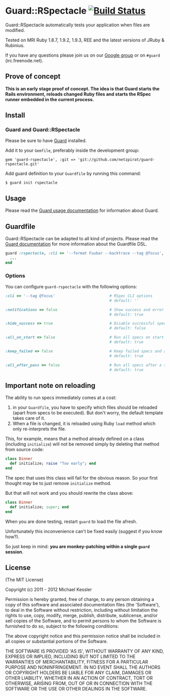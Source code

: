 # Guard::RSpectacle [![Build Status](https://secure.travis-ci.org/netzpirat/guard-rspectacle.png)](http://travis-ci.org/netzpirat/guard-rspectacle)

Guard::RSpectacle automatically tests your application when files are modified.

Tested on MRI Ruby 1.8.7, 1.9.2, 1.9.3, REE and the latest versions of JRuby & Rubinius.

If you have any questions please join us on our [Google group](http://groups.google.com/group/guard-dev) or on `#guard`
(irc.freenode.net).

## Prove of concept

**This is an early stage proof of concept. The idea is that Guard starts the Rails environment, reloads changed Ruby files and starts the RSpec runner embedded in the current process.**

## Install

### Guard and Guard::RSpectacle

Please be sure to have [Guard](https://github.com/guard/guard) installed.

Add it to your `Gemfile`, preferably inside the development group:

    gem 'guard-rspectacle', :git => 'git://github.com/netzpirat/guard-rspectacle.git'

Add guard definition to your `Guardfile` by running this command:

    $ guard init rspectacle

## Usage

Please read the [Guard usage documentation](https://github.com/guard/guard#readme) for information about Guard.

## Guardfile

Guard::RSpectacle can be adapted to all kind of projects. Please read the
[Guard documentation](https://github.com/guard/guard#readme) for more information about the Guardfile DSL.

```ruby
guard :rspectacle, :cli => '--format Fuubar --backtrace --tag @focus', :all_on_start => false do
  ...
end
```

### Options

You can configure `guard-rspectacle` with the following options:

```ruby
:cli => '--tag @focus'                        # RSpec CLI options
                                              # default: ''

:notifications => false                       # Show success and error notifications.
                                              # default: true

:hide_success => true                         # Disable successful spec run notification.
                                              # default: false

:all_on_start => false                        # Run all specs on start.
                                              # default: true

:keep_failed => false                         # Keep failed specs and add them to the next run again.
                                              # default: true

:all_after_pass => false                      # Run all specs after a suite has passed again after failing.
                                              # default: true
```

## Important note on reloading

The ability to run specs immediately comes at a cost:

1. in your `Guardfile`, you have to specify which files should be reloaded (apart from specs to be executed).  But don't
worry, the default template takes care of it.
2. When a file is changed, it is reloaded using Ruby `load` method which only re-interprets the file.


This, for example, means that a method already defined on a class (including `initialize`) will not be removed
simply by deleting that method from source code:

```ruby
class Dinner
  def initialize; raise "Too early"; end
end
```

The spec that uses this class will fail for the obvious reason.
So your first thought may be to just remove `initialize` method.

But that will not work and you should rewrite the class above:

```ruby
class Dinner
  def initialize; super; end
end
```

When you are done testing, restart `guard` to load the file afresh.

Unfortunately this inconvenience can't be fixed easily (suggest if you know how?).

So just keep in mind: **you are monkey-patching within a single `guard` session**.

## License

(The MIT License)

Copyright (c) 2011 - 2012 Michael Kessler

Permission is hereby granted, free of charge, to any person obtaining
a copy of this software and associated documentation files (the
'Software'), to deal in the Software without restriction, including
without limitation the rights to use, copy, modify, merge, publish,
distribute, sublicense, and/or sell copies of the Software, and to
permit persons to whom the Software is furnished to do so, subject to
the following conditions:

The above copyright notice and this permission notice shall be
included in all copies or substantial portions of the Software.

THE SOFTWARE IS PROVIDED 'AS IS', WITHOUT WARRANTY OF ANY KIND,
EXPRESS OR IMPLIED, INCLUDING BUT NOT LIMITED TO THE WARRANTIES OF
MERCHANTABILITY, FITNESS FOR A PARTICULAR PURPOSE AND NONINFRINGEMENT.
IN NO EVENT SHALL THE AUTHORS OR COPYRIGHT HOLDERS BE LIABLE FOR ANY
CLAIM, DAMAGES OR OTHER LIABILITY, WHETHER IN AN ACTION OF CONTRACT,
TORT OR OTHERWISE, ARISING FROM, OUT OF OR IN CONNECTION WITH THE
SOFTWARE OR THE USE OR OTHER DEALINGS IN THE SOFTWARE.


